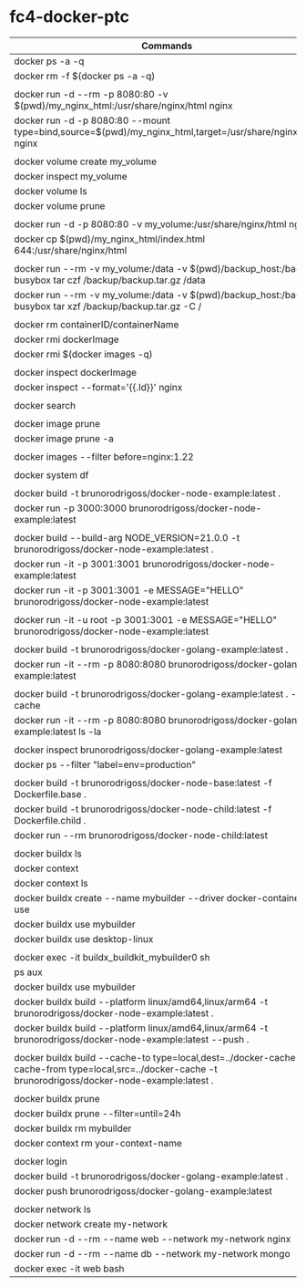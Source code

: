 # fc4-docker-ptc

| Commands |
|----------|
| docker ps -a -q |
| docker rm -f $(docker ps -a -q) |
||
|docker run -d --rm -p 8080:80 -v $(pwd)/my_nginx_html:/usr/share/nginx/html nginx|
|docker run -d -p 8080:80 --mount type=bind,source=$(pwd)/my_nginx_html,target=/usr/share/nginx/html nginx|
||
|docker volume create my_volume|
|docker inspect my_volume|
|docker volume ls|
|docker volume prune|
||
|docker run -d -p 8080:80 -v my_volume:/usr/share/nginx/html nginx|
|docker cp $(pwd)/my_nginx_html/index.html 644:/usr/share/nginx/html|
||
|docker run --rm -v my_volume:/data -v $(pwd)/backup_host:/backup busybox tar czf /backup/backup.tar.gz /data|
|docker run --rm -v my_volume:/data -v $(pwd)/backup_host:/backup busybox tar xzf /backup/backup.tar.gz -C /|
||
|docker rm containerID/containerName|
|docker rmi dockerImage|
|docker rmi $(docker images -q)|
||
|docker inspect dockerImage|
|docker inspect --format='{{.Id}}' nginx|
||
|docker search|
||
|docker image prune|
|docker image prune -a|
||
|docker images --filter before=nginx:1.22|
||
|docker system df|
||
|docker build -t brunorodrigoss/docker-node-example:latest .|
|docker run -p 3000:3000 brunorodrigoss/docker-node-example:latest|
||
|docker build --build-arg NODE_VERSION=21.0.0 -t brunorodrigoss/docker-node-example:latest .|
|docker run -it -p 3001:3001 brunorodrigoss/docker-node-example:latest|
|docker run -it -p 3001:3001 -e MESSAGE="HELLO" brunorodrigoss/docker-node-example:latest|
||
|docker run -it -u root -p 3001:3001 -e MESSAGE="HELLO" brunorodrigoss/docker-node-example:latest|
||
|docker build -t brunorodrigoss/docker-golang-example:latest .|
|docker run -it --rm -p 8080:8080 brunorodrigoss/docker-golang-example:latest|
||
|docker build -t brunorodrigoss/docker-golang-example:latest . --no-cache|
|docker run -it --rm -p 8080:8080 brunorodrigoss/docker-golang-example:latest ls -la|
||
|docker inspect brunorodrigoss/docker-golang-example:latest|
|docker ps --filter "label=env=production"|
||
|docker build -t brunorodrigoss/docker-node-base:latest -f Dockerfile.base .|
|docker build -t brunorodrigoss/docker-node-child:latest -f Dockerfile.child .|
|docker run --rm brunorodrigoss/docker-node-child:latest|
||
|docker buildx ls|
|docker context|
|docker context ls|
|docker buildx create --name mybuilder --driver docker-container --use|
|docker buildx use mybuilder|
|docker buildx use desktop-linux|
||
|docker exec -it buildx_buildkit_mybuilder0 sh|
|ps aux|
|docker buildx use mybuilder|
|docker buildx build --platform linux/amd64,linux/arm64 -t brunorodrigoss/docker-node-example:latest .|
|docker buildx build --platform linux/amd64,linux/arm64 -t brunorodrigoss/docker-node-example:latest --push .|
||
|docker buildx build --cache-to type=local,dest=../docker-cache --cache-from type=local,src=../docker-cache -t brunorodrigoss/docker-node-example:latest .|
||
|docker buildx prune|
|docker buildx prune --filter=until=24h|
|docker buildx rm mybuilder|
|docker context rm your-context-name|
||
|docker login|
|docker build -t brunorodrigoss/docker-golang-example:latest .|
|docker push brunorodrigoss/docker-golang-example:latest|
||
|docker network ls|
|docker network create my-network|
|docker run -d --rm --name web --network my-network nginx|
|docker run -d --rm --name db --network my-network mongo|
|docker exec -it web bash|
